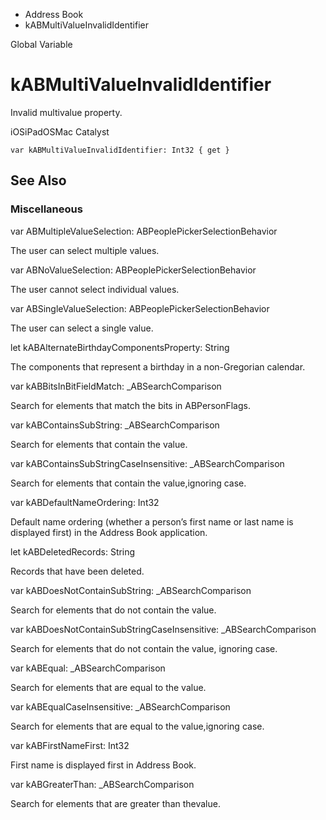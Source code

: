 

- Address Book
-  kABMultiValueInvalidIdentifier 

Global Variable

# kABMultiValueInvalidIdentifier

Invalid multivalue property.

iOSiPadOSMac Catalyst

``` source
var kABMultiValueInvalidIdentifier: Int32 { get }
```

## See Also

### Miscellaneous

var ABMultipleValueSelection: ABPeoplePickerSelectionBehavior

The user can select multiple values.

var ABNoValueSelection: ABPeoplePickerSelectionBehavior

The user cannot select individual values.

var ABSingleValueSelection: ABPeoplePickerSelectionBehavior

The user can select a single value.

let kABAlternateBirthdayComponentsProperty: String

The components that represent a birthday in a non-Gregorian calendar.

var kABBitsInBitFieldMatch: _ABSearchComparison

Search for elements that match the bits in ABPersonFlags.

var kABContainsSubString: _ABSearchComparison

Search for elements that contain the value.

var kABContainsSubStringCaseInsensitive: _ABSearchComparison

Search for elements that contain the value,ignoring case.

var kABDefaultNameOrdering: Int32

Default name ordering (whether a person’s first name or last name is displayed first) in the Address Book application.

let kABDeletedRecords: String

Records that have been deleted.

var kABDoesNotContainSubString: _ABSearchComparison

Search for elements that do not contain the value.

var kABDoesNotContainSubStringCaseInsensitive: _ABSearchComparison

Search for elements that do not contain the value, ignoring case.

var kABEqual: _ABSearchComparison

Search for elements that are equal to the value.

var kABEqualCaseInsensitive: _ABSearchComparison

Search for elements that are equal to the value,ignoring case.

var kABFirstNameFirst: Int32

First name is displayed first in Address Book.

var kABGreaterThan: _ABSearchComparison

Search for elements that are greater than thevalue.

